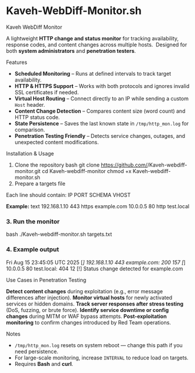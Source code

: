 # Kaveh-WebDiff-Monitor.sh

Kaveh WebDiff Monitor

A lightweight **HTTP change and status monitor** for tracking availability, response codes, and content changes across multiple hosts.  
Designed for both **system administrators** and **penetration testers**.

Features
-  **Scheduled Monitoring** – Runs at defined intervals to track target availability.
-  **HTTP & HTTPS Support** – Works with both protocols and ignores invalid SSL certificates if needed.
- **Virtual Host Routing** – Connect directly to an IP while sending a custom `Host` header.
-  **Content Change Detection** – Compares content size (word count) and HTTP status code.
-  **State Persistence** – Saves the last known state in `/tmp/http_mon.log` for comparison.
-  **Penetration Testing Friendly** – Detects service changes, outages, and unexpected content modifications.

Installation & Usage

1. Clone the repository
bash
git clone https://github.com/<username>/Kaveh-webdiff-monitor.git
cd Kaveh-webdiff-monitor
chmod +x Kaveh-webdiff-monitor.sh
2. Prepare a targets file

Each line should contain:
IP PORT SCHEMA VHOST

**Example:**
text
192.168.1.10 443 https example.com
10.0.0.5 80 http test.local

### 3. Run the monitor
bash
./Kaveh-webdiff-monitor.sh targets.txt

### 4. Example output
Fri Aug 15 23:45:05 UTC 2025
[*] 192.168.1.10 443 example.com: 200 157
[*] 10.0.0.5 80 test.local: 404 12
[!] Status change detected for example.com

Use Cases in Penetration Testing

**Detect content changes** during exploitation (e.g., error message differences after injection).
**Monitor virtual hosts** for newly activated services or hidden domains.
**Track server responses after stress testing** (DoS, fuzzing, or brute force).
**Identify service downtime or config changes** during MITM or WAF bypass attempts.
**Post-exploitation monitoring** to confirm changes introduced by Red Team operations.

 Notes

* `/tmp/http_mon.log` resets on system reboot — change this path if you need persistence.
* For large-scale monitoring, increase `INTERVAL` to reduce load on targets.
* Requires **Bash** and **curl**.



